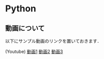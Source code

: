 # Python

## 動画について

以下にサンプル動画のリンクを置いておきます．

(Youtube)
[動画1](https://youtu.be/1zYmcVqC-CY)
[動画2](https://youtu.be/0EdG_1JUAm4)
[動画3](https://youtu.be/SSk_9kNe3sg)
